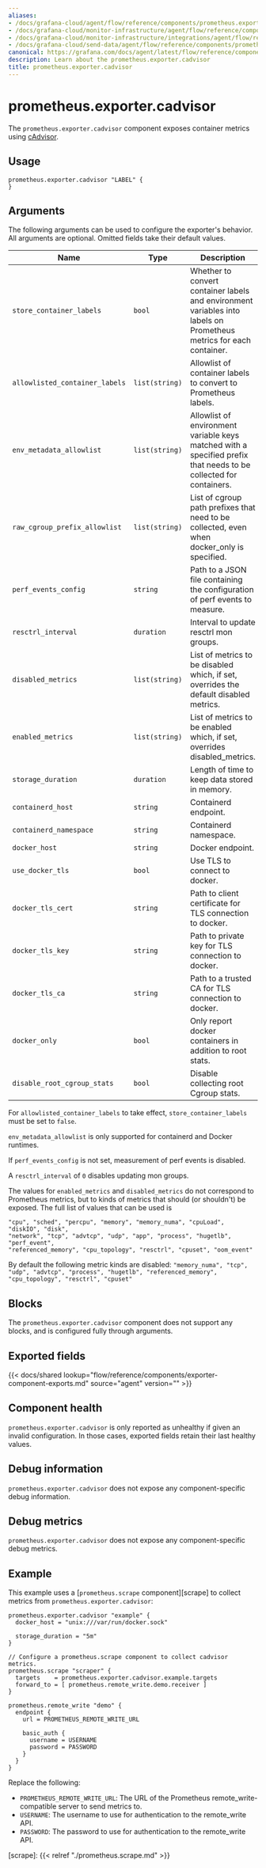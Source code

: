 ```yaml
---
aliases:
- /docs/grafana-cloud/agent/flow/reference/components/prometheus.exporter.cadvisor/
- /docs/grafana-cloud/monitor-infrastructure/agent/flow/reference/components/prometheus.exporter.cadvisor/
- /docs/grafana-cloud/monitor-infrastructure/integrations/agent/flow/reference/components/prometheus.exporter.cadvisor/
- /docs/grafana-cloud/send-data/agent/flow/reference/components/prometheus.exporter.cadvisor/
canonical: https://grafana.com/docs/agent/latest/flow/reference/components/prometheus.exporter.cadvisor/
description: Learn about the prometheus.exporter.cadvisor
title: prometheus.exporter.cadvisor
---
```


# prometheus.exporter.cadvisor
The `prometheus.exporter.cadvisor` component exposes container metrics using
[cAdvisor](https://github.com/google/cadvisor).

## Usage

```river
prometheus.exporter.cadvisor "LABEL" {
}
```

## Arguments
The following arguments can be used to configure the exporter's behavior.
All arguments are optional. Omitted fields take their default values.

Name | Type | Description | Default | Required
---- | ---- | ----------- | ------- | --------
`store_container_labels` | `bool` | Whether to convert container labels and environment variables into labels on Prometheus metrics for each container. | `true` | no
`allowlisted_container_labels` | `list(string)` | Allowlist of container labels to convert to Prometheus labels. | `[]`  | no
`env_metadata_allowlist` | `list(string)` | Allowlist of environment variable keys matched with a specified prefix that needs to be collected for containers. | `[]` | no
`raw_cgroup_prefix_allowlist` | `list(string)` | List of cgroup path prefixes that need to be collected, even when docker_only is specified. | `[]` | no
`perf_events_config` | `string` | Path to a JSON file containing the configuration of perf events to measure. | `""` | no
`resctrl_interval` | `duration` | Interval to update resctrl mon groups. | `0` | no
`disabled_metrics` | `list(string)` | List of metrics to be disabled which, if set, overrides the default disabled metrics. | (see below) | no
`enabled_metrics` | `list(string)` | List of metrics to be enabled which, if set, overrides disabled_metrics. | `[]` | no
`storage_duration` | `duration` | Length of time to keep data stored in memory. | `2m` | no
`containerd_host` | `string` | Containerd endpoint. | `/run/containerd/containerd.sock` | no
`containerd_namespace` | `string` | Containerd namespace. | `k8s.io` | no
`docker_host` | `string` | Docker endpoint. | `unix:///var/run/docker.sock` | no
`use_docker_tls` | `bool` | Use TLS to connect to docker. | `false` | no
`docker_tls_cert` | `string` | Path to client certificate for TLS connection to docker. | `cert.pem` | no
`docker_tls_key` | `string` | Path to private key for TLS connection to docker. | `key.pem` | no
`docker_tls_ca` | `string` | Path to a trusted CA for TLS connection to docker. | `ca.pem` | no
`docker_only` | `bool` | Only report docker containers in addition to root stats. | `false` | no
`disable_root_cgroup_stats` | `bool` | Disable collecting root Cgroup stats. | `false` | no

For `allowlisted_container_labels` to take effect, `store_container_labels` must be set to `false`.

`env_metadata_allowlist` is only supported for containerd and Docker runtimes.

If `perf_events_config` is not set, measurement of perf events is disabled.

A `resctrl_interval` of `0` disables updating mon groups.

The values for `enabled_metrics` and `disabled_metrics` do not correspond to
Prometheus metrics, but to kinds of metrics that should (or shouldn't) be
exposed. The full list of values that can be used is 
```
"cpu", "sched", "percpu", "memory", "memory_numa", "cpuLoad", "diskIO", "disk",
"network", "tcp", "advtcp", "udp", "app", "process", "hugetlb", "perf_event",
"referenced_memory", "cpu_topology", "resctrl", "cpuset", "oom_event"
```

By default the following metric kinds are disabled: `"memory_numa", "tcp", "udp", "advtcp", "process", "hugetlb", "referenced_memory", "cpu_topology", "resctrl", "cpuset"`

## Blocks

The `prometheus.exporter.cadvisor` component does not support any blocks, and is configured
fully through arguments.

## Exported fields

{{< docs/shared lookup="flow/reference/components/exporter-component-exports.md" source="agent" version="<AGENT VERSION>" >}}

## Component health

`prometheus.exporter.cadvisor` is only reported as unhealthy if given
an invalid configuration. In those cases, exported fields retain their last
healthy values.

## Debug information

`prometheus.exporter.cadvisor` does not expose any component-specific
debug information.

## Debug metrics

`prometheus.exporter.cadvisor` does not expose any component-specific
debug metrics.

## Example

This example uses a [`prometheus.scrape` component][scrape] to collect metrics
from `prometheus.exporter.cadvisor`:

```river
prometheus.exporter.cadvisor "example" {
  docker_host = "unix:///var/run/docker.sock"

  storage_duration = "5m"
}

// Configure a prometheus.scrape component to collect cadvisor metrics.
prometheus.scrape "scraper" {
  targets    = prometheus.exporter.cadvisor.example.targets
  forward_to = [ prometheus.remote_write.demo.receiver ]
}

prometheus.remote_write "demo" {
  endpoint {
    url = PROMETHEUS_REMOTE_WRITE_URL

    basic_auth {
      username = USERNAME
      password = PASSWORD
    }
  }
}
```

Replace the following:

- `PROMETHEUS_REMOTE_WRITE_URL`: The URL of the Prometheus remote_write-compatible server to send metrics to.
- `USERNAME`: The username to use for authentication to the remote_write API.
- `PASSWORD`: The password to use for authentication to the remote_write API.

[scrape]: {{< relref "./prometheus.scrape.md" >}}

